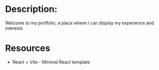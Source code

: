 # Description:
Welcome to my portfolio, a place where I can display my experience and interests

# Resources
* React + Vite - Minimal React template